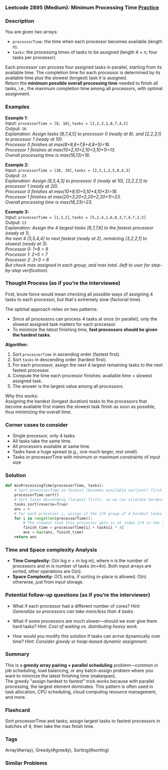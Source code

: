 ### Leetcode 2895 (Medium): Minimum Processing Time [Practice](https://leetcode.com/problems/minimum-processing-time)

### Description  
You are given two arrays:  
- `processorTime`: the time when each processor becomes available (length n).
- `tasks`: the processing times of tasks to be assigned (length 4 × n; four tasks per processor).

Each processor can process four assigned tasks in parallel, starting from its available time. The completion time for each processor is determined by its available time plus the slowest (longest) task it is assigned.  
Return the **minimum possible overall processing time** needed to finish all tasks, i.e., the maximum completion time among all processors, with optimal assignment.

### Examples  

**Example 1:**  
Input: `processorTime = [8, 10]`, `tasks = [2,2,3,1,8,7,4,5]`  
Output: `16`  
*Explanation: Assign tasks [8,7,4,5] to processor 0 (ready at 8), and [2,2,3,1] to processor 1 (ready at 10).  
Processor 0 finishes at max(8+8,8+7,8+4,8+5)=16.  
Processor 1 finishes at max(10+2,10+2,10+3,10+1)=13.  
Overall processing time is max(16,13)=16.*

**Example 2:**  
Input: `processorTime = [10, 20]`, `tasks = [2,3,1,2,5,8,4,3]`  
Output: `23`  
*Explanation: Assign [8,5,4,3] to processor 0 (ready at 10), [3,2,2,1] to processor 1 (ready at 20).  
Processor 0 finishes at max(10+8,10+5,10+4,10+3)=18.  
Processor 1 finishes at max(20+3,20+2,20+2,20+1)=23.  
Overall processing time is max(18,23)=23.*

**Example 3:**  
Input: `processorTime = [1,3,2]`, `tasks = [5,2,4,1,6,8,3,7,4,7,2,5]`  
Output: `13`  
*Explanation: Assign the 4 largest tasks [8,7,7,6] to the fastest processor (ready at 1),  
the next 4 [5,5,4,4] to next fastest (ready at 2), remaining [3,2,2,1] to slowest (ready at 3).  
Processor 0: 1+8 = 9  
Processor 1: 2+5 = 7  
Processor 2: 3+3 = 6  
But check max assigned in each group, and max total. (left to user for step-by-step verification).*

### Thought Process (as if you’re the interviewee)  
First, brute force would mean checking all possible ways of assigning 4 tasks to each processor, but that's extremely slow (factorial time).

The optimal approach relies on two patterns:
- Since all processors can process 4 tasks at once (in parallel), only the slowest assigned task matters for each processor.
- To minimize the *latest* finishing time, **fast processors should be given the hardest tasks**.

**Algorithm:**
1. Sort `processorTime` in ascending order (fastest first).
2. Sort `tasks` in descending order (hardest first).
3. For each processor, assign the next 4 largest remaining tasks to the next fastest processor.
4. Compute the time each processor finishes: available time + slowest assigned task.
5. The answer is the largest value among all processors.

Why this works:  
Assigning the hardest (longest duration) tasks to the processors that become available first makes the slowest task finish as soon as possible, thus minimizing the overall time.

### Corner cases to consider  
- Single processor, only 4 tasks.
- All tasks take the same time.
- All processors available at same time.
- Tasks have a huge spread (e.g., one much larger, rest small).
- Tasks or processorTime with minimum or maximum constraints of input size

### Solution

```python
def minProcessingTime(processorTime, tasks):
    # Sort processorTime so fastest (becomes available earliest) first
    processorTime.sort()
    # Sort tasks descending (largest first), so we can allocate hardest first
    tasks.sort(reverse=True)
    ans = 0
    # For each processor i, assign it the ith group of 4 hardest tasks
    for i in range(len(processorTime)):
        # The slowest task this processor gets is at index i*4 in the tasks list (since tasks sorted desc)
        finish_time = processorTime[i] + tasks[i * 4]
        ans = max(ans, finish_time)
    return ans
```

### Time and Space complexity Analysis  

- **Time Complexity:** O(n log n + m log m), where n is the number of processors and m is number of tasks (m=4n). Both input arrays are sorted, other operations are O(n).
- **Space Complexity:** O(1) extra, if sorting in-place is allowed. O(n) otherwise, just from input storage.

### Potential follow-up questions (as if you’re the interviewer)  

- What if each processor had a different number of cores?
  *Hint: Generalize so processors can take more/less than 4 tasks.*

- What if some processors are much slower—should we ever give them hard tasks?
  *Hint: Cost of waiting vs. distributing heavy work.*

- How would you modify this solution if tasks can arrive dynamically over time?
  *Hint: Consider greedy or heap-based dynamic assignment.*

### Summary
This is a **greedy array pairing + parallel scheduling** problem—common in job scheduling, load balancing, or any batch-assign problem where you want to minimize the latest finishing time (makespan).  
The greedy "assign hardest to fastest" trick works because with parallel processing, the largest element dominates. This pattern is often used in task allocation, CPU scheduling, cloud computing resource management, and more.


### Flashcard
Sort processorTime and tasks; assign largest tasks to fastest processors in batches of 4, then take the max finish time.

### Tags
Array(#array), Greedy(#greedy), Sorting(#sorting)

### Similar Problems
